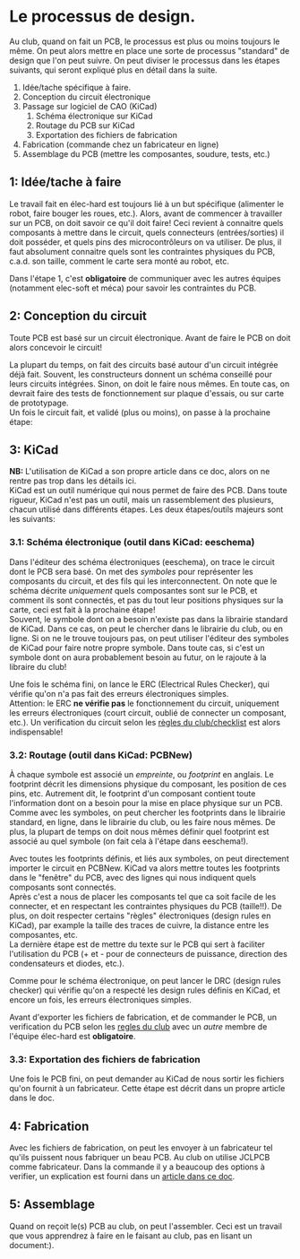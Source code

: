 # Le processus de design.

Au club, quand on fait un PCB, le processus est plus ou moins toujours le même. On peut alors mettre en place une sorte de processus "standard" de design que l'on peut suivre. On peut diviser le processus dans les étapes suivants, qui seront expliqué plus en détail dans la suite. 

1. Idée/tache spécifique à faire.
2. Conception du circuit électronique
3. Passage sur logiciel de CAO (KiCad)
	1. Schéma électronique sur KiCad
	2. Routage du PCB sur KiCad
	3. Exportation des fichiers de fabrication
4. Fabrication (commande chez un fabricateur en ligne)
5. Assemblage du PCB (mettre les composantes, soudure, tests, etc.)

## 1: Idée/tache à faire

Le travail fait en élec-hard est toujours lié à un but spécifique (alimenter le robot, faire bouger les roues, etc.).
Alors, avant de commencer à travailler sur un PCB, on doit savoir ce qu'il doit faire!
Ceci revient à connaitre quels composants à mettre dans le circuit, quels connecteurs (entrées/sorties) il doit posséder, et quels pins des microcontrôleurs on va utiliser. 
De plus, il faut absolument connaitre quels sont les contraintes physiques du PCB, c.a.d. son taille, comment le carte sera monté au robot, etc.

Dans l'étape 1, c'est **obligatoire** de communiquer avec les autres équipes (notamment elec-soft et méca) pour savoir les contraintes du PCB.

## 2: Conception du circuit
Toute PCB est basé sur un circuit électronique. Avant de faire le PCB on doit alors concevoir le circuit!

La plupart du temps, on fait des circuits basé autour d'un circuit intégrée déjà fait.
Souvent, les constructeurs donnent un schéma conseillé pour leurs circuits intégrées. Sinon, on doit le faire nous mêmes.
En toute cas, on devrait faire des tests de fonctionnement sur plaque d'essais, ou sur carte de prototypage.  
Un fois le circuit fait, et validé (plus ou moins), on passe à la prochaine étape:

## 3: KiCad 

**NB:** L'utilisation de KiCad a son propre article dans ce doc, alors on ne rentre pas trop dans les détails ici.  
KiCad est un outil numérique qui nous permet de faire des PCB. Dans toute rigueur, KiCad n'est pas un outil, mais un rassemblement des plusieurs, chacun utilisé dans différents étapes. Les deux étapes/outils majeurs sont les suivants:

### 3.1: Schéma électronique (outil dans KiCad: eeschema)

Dans l'éditeur des schéma électroniques (eeschema), on trace le circuit dont le PCB sera basé. On met des _symboles_ pour représenter les composants du circuit, et des fils qui les interconnectent. On note que le schéma décrite *uniquement* quels composantes sont sur le PCB, et comment ils sont connectés, et pas du tout leur positions physiques sur la carte, ceci est fait à la prochaine étape!  
Souvent, le symbole dont on a besoin n'existe pas dans la librairie standard de KiCad. Dans ce cas, on peut le chercher dans le librairie du club, ou en ligne. 
Si on ne le trouve toujours pas, on peut utiliser l'éditeur des symboles de KiCad pour faire notre propre symbole.
Dans toute cas, si c'est un symbole dont on aura probablement besoin au futur, on le rajoute à la libraire du club!

Une fois le schéma fini, on lance le ERC (Electrical Rules Checker), qui vérifie qu'on n'a pas fait des erreurs électroniques simples.  
Attention: le ERC **ne vérifie pas** le fonctionnement du circuit, uniquement les erreurs électroniques (court circuit, oublié de connecter un composant, etc.). Un verification du circuit selon les [règles du club/checklist](design-rules.md) est alors indispensable!

### 3.2: Routage (outil dans KiCad: PCBNew)

À chaque symbole est associé un _empreinte_, ou _footprint_ en anglais. Le footprint décrit les dimensions physique du composant, les position de ces pins, etc.
Autrement dit, le footprint d'un composant contient toute l'information dont on a besoin pour la mise en place physique sur un PCB.  
Comme avec les symboles, on peut chercher les footprints dans le librairie standard, en ligne, dans le librairie du club, ou les faire nous mêmes.
De plus, la plupart de temps on doit nous mêmes définir quel footprint est associé au quel symbole (on fait cela à l'étape dans eeschema!).

Avec toutes les footprints définis, et liés aux symboles, on peut directement importer le circuit en PCBNew.
KiCad va alors mettre toutes les footprints dans le "fenêtre" du PCB, avec des lignes qui nous indiquent quels composants sont connectés.  
Après c'est a nous de placer les composants tel que ca soit facile de les connecter, et en respectant les contraintes physiques du PCB (taille!!). De plus, on doit respecter certains "règles" électroniques (design rules en KiCad), par example la taille des traces de cuivre,
la distance entre les composantes, etc.  
La dernière étape est de mettre du texte sur le PCB qui sert à faciliter l'utilisation du PCB (+ et - pour de connecteurs de puissance, direction des condensateurs et diodes, etc.). 

Comme pour le schéma électronique, on peut lancer le DRC (design rules checker) qui vérifie qu'on a respecté les design rules définis en KiCad, et encore un fois, les erreurs électroniques simples.

Avant d'exporter les fichiers de fabrication, et de commander le PCB, un verification du PCB selon les [regles du club](design-rules.md) avec un _autre_ membre de l'équipe élec-hard est **obligatoire**.

### 3.3: Exportation des fichiers de fabrication

Une fois le PCB fini, on peut demander au KiCad de nous sortir les fichiers qu'on fournit à un fabricateur. Cette étape est décrit dans un propre article dans le doc.

## 4: Fabrication

Avec les fichiers de fabrication, on peut les envoyer à un fabricateur tel qu'ils puissent nous fabriquer un beau PCB.
Au club on utilise JCLPCB comme fabricateur. Dans la commande il y a beaucoup des options à verifier, un explication est fourni dans
un [article dans ce doc](Fabrication.md). 

## 5: Assemblage

Quand on reçoit le(s) PCB au club, on peut l'assembler. Ceci est un travail que vous apprendrez à faire en le faisant au club, pas en lisant 
un document:).

